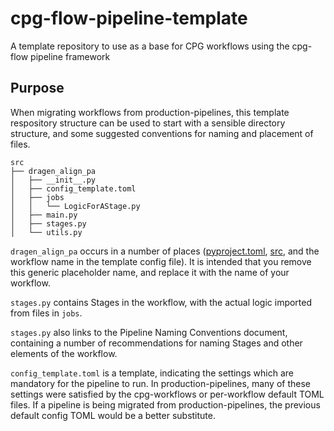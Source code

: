 # cpg-flow-pipeline-template
A template repository to use as a base for CPG workflows using the cpg-flow pipeline framework

## Purpose

When migrating workflows from production-pipelines, this template respository structure can be used to start with a
sensible directory structure, and some suggested conventions for naming and placement of files.

```commandline
src
├── dragen_align_pa
│   ├── __init__.py
│   ├── config_template.toml
│   ├── jobs
│   │   └── LogicForAStage.py
│   ├── main.py
│   ├── stages.py
│   └── utils.py
```

`dragen_align_pa` occurs in a number of places ([pyproject.toml](pyproject.toml), [src](src), and the workflow name in the
template config file). It is intended that you remove this generic placeholder name, and replace it with the name of
your workflow.

`stages.py` contains Stages in the workflow, with the actual logic imported from files in `jobs`.

`stages.py` also links to the Pipeline Naming Conventions document, containing a number of recommendations for naming
Stages and other elements of the workflow.

`config_template.toml` is a template, indicating the settings which are mandatory for the pipeline to run. In
production-pipelines, many of these settings were satisfied by the cpg-workflows or per-workflow default TOML files. If
a pipeline is being migrated from production-pipelines, the previous default config TOML would be a better substitute.
